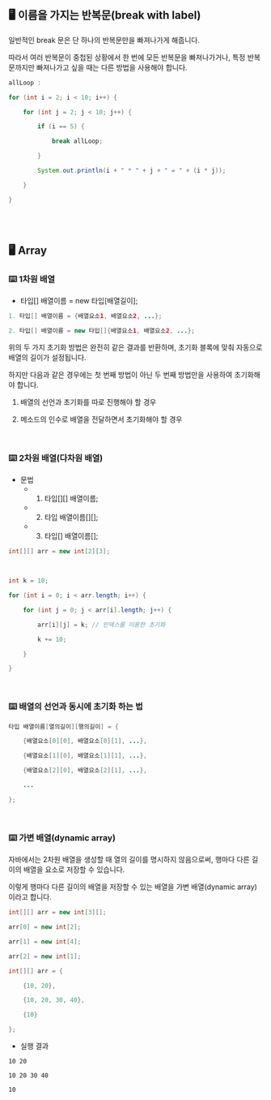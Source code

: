 ## 🖥 이름을 가지는 반복문(break with label)

일반적인 break 문은 단 하나의 반복문만을 빠져나가게 해줍니다.

따라서 여러 반복문이 중첩된 상황에서 한 번에 모든 반복문을 빠져나가거나, 특정 반복문까지만 빠져나가고 싶을 때는 다른 방법을 사용해야 합니다.

```java
allLoop :

for (int i = 2; i < 10; i++) {

    for (int j = 2; j < 10; j++) {

        if (i == 5) {

            break allLoop;

        }

        System.out.println(i + " * " + j + " = " + (i * j));

    }

}
```
<br/><br/>

## 🖥 Array
### ⌨️ 1차원 배열
* 타입[] 배열이름 = new 타입[배열길이];

```java
1. 타입[] 배열이름 = {배열요소1, 배열요소2, ...};

2. 타입[] 배열이름 = new 타입[]{배열요소1, 배열요소2, ...};
```

위의 두 가지 초기화 방법은 완전히 같은 결과를 반환하며, 초기화 블록에 맞춰 자동으로 배열의 길이가 설정됩니다.

하지만 다음과 같은 경우에는 첫 번째 방법이 아닌 두 번째 방법만을 사용하여 초기화해야 합니다.


1. 배열의 선언과 초기화를 따로 진행해야 할 경우

2. 메소드의 인수로 배열을 전달하면서 초기화해야 할 경우

<br/>

### ⌨️ 2차원 배열(다차원 배열)
* 문법
    * 1. 타입[][] 배열이름;

    * 2. 타입 배열이름[][];

    * 3. 타입[] 배열이름[];

```java
int[][] arr = new int[2][3];

 

int k = 10;

for (int i = 0; i < arr.length; i++) {

    for (int j = 0; j < arr[i].length; j++) {

        arr[i][j] = k; // 인덱스를 이용한 초기화

        k += 10;

    }

}
```

<br/>

### ⌨️ 배열의 선언과 동시에 초기화 하는 법
```java
타입 배열이름[열의길이][행의길이] = {

    {배열요소[0][0], 배열요소[0][1], ...},

    {배열요소[1][0], 배열요소[1][1], ...},

    {배열요소[2][0], 배열요소[2][1], ...},

    ...

};
```

<br/>

### ⌨️ 가변 배열(dynamic array)

자바에서는 2차원 배열을 생성할 때 열의 길이를 명시하지 않음으로써, 행마다 다른 길이의 배열을 요소로 저장할 수 있습니다.

이렇게 행마다 다른 길이의 배열을 저장할 수 있는 배열을 가변 배열(dynamic array)이라고 합니다.

```java
int[][] arr = new int[3][];

arr[0] = new int[2];

arr[1] = new int[4];

arr[2] = new int[1];
```

```java
int[][] arr = {

    {10, 20},

    {10, 20, 30, 40},

    {10}

};
```
* 실행 결과
```
10 20 

10 20 30 40 

10 
```
